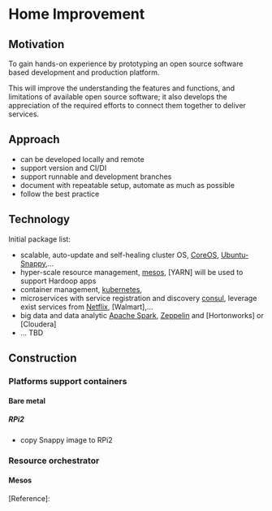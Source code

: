 # Home Improvement

## Motivation  
To gain hands-on experience by prototyping an open source software based development and production platform. 

This will improve the understanding the features and functions, and limitations of available open source software; it also develops the appreciation of the required efforts to connect them together to deliver services.  

## Approach  
* can be developed locally and remote
* support version and CI/DI
* support runnable and development branches
* document with repeatable setup, automate as much as possible
* follow the best practice

## Technology  

  Initial package list:
    
* scalable, auto-update and self-healing cluster OS, [CoreOS][1], [Ubuntu-Snappy][2],…
* hyper-scale resource management, [mesos][3], [YARN] will be used to support Hardoop apps
* container management, [kubernetes][4],  
* microservices with service registration and discovery [consul][5], leverage exist services from [Netflix][6], [Walmart],…
* big data and data analytic [Apache Spark][7], [Zeppelin][8] and [Hortonworks] or [Cloudera]
* … TBD

## Construction

### Platforms support containers

#### Bare metal
##### RPi2  
* copy Snappy image to RPi2


### Resource orchestrator  
#### Mesos   




[Reference]:

[0]:https://github.com/rkuo/HomeImprovement
[1]:https://coreos.com/
[2]:https://developer.ubuntu.com/en/snappy/start/
[3]:http://mesos.apache.org/
[4]:http://kubernetes.io/
[5]:https://www.consul.io/
[6]:https://netflix.github.io/
[7]:http://spark.apache.org/
[8]:http://zeppelin.incubator.apache.org/




